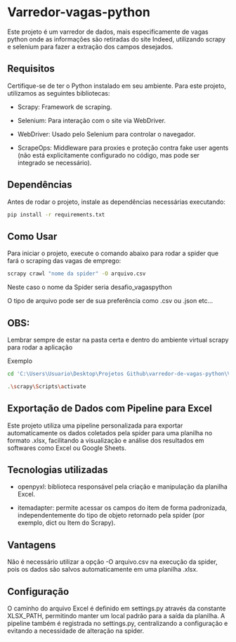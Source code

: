 # Varredor-vagas-python
Este projeto é um varredor de dados, mais especificamente de vagas python onde as informações são retiradas do site Indeed, utilizando scrapy e selenium para fazer a extração dos campos desejados.

## Requisitos

Certifique-se de ter o Python instalado em seu ambiente. Para este projeto, utilizamos as seguintes bibliotecas:

- Scrapy: Framework de scraping.

- Selenium: Para interação com o site via WebDriver.

- WebDriver: Usado pelo Selenium para controlar o navegador.

- ScrapeOps: Middleware para proxies e proteção contra fake user agents (não está explicitamente configurado no código, mas pode ser integrado se necessário).

## Dependências
Antes de rodar o projeto, instale as dependências necessárias executando:

```bash
pip install -r requirements.txt
```

## Como Usar
Para iniciar o projeto, execute o comando abaixo para rodar a spider que fará o scraping das vagas de emprego:

```bash
scrapy crawl "nome da spider" -O arquivo.csv
```
Neste caso o nome da Spider seria desafio_vagaspython

O tipo de arquivo pode ser de sua preferência como .csv ou .json etc...

## OBS:

Lembrar sempre de estar na pasta certa e dentro do ambiente virtual scrapy para rodar a aplicação

Exemplo

```bash
cd 'C:\Users\Usuario\Desktop\Projetos Github\varredor-de-vagas-python\Varredor-vagas-python\projeto-scrapy\varredor_de_sites'

.\scrapy\Scripts\activate
```

## Exportação de Dados com Pipeline para Excel

Este projeto utiliza uma pipeline personalizada para exportar automaticamente os dados coletados pela spider para uma planilha no formato .xlsx, facilitando a visualização e análise dos resultados em softwares como Excel ou Google Sheets.

## Tecnologias utilizadas

- openpyxl: biblioteca responsável pela criação e manipulação da planilha Excel.

- itemadapter: permite acessar os campos do item de forma padronizada, independentemente do tipo de objeto retornado pela spider (por exemplo, dict ou Item do Scrapy).

## Vantagens

Não é necessário utilizar a opção -O arquivo.csv na execução da spider, pois os dados são salvos automaticamente em uma planilha .xlsx.

## Configuração

O caminho do arquivo Excel é definido em settings.py através da constante XLSX_PATH, permitindo manter um local padrão para a saída da planilha. A pipeline também é registrada no settings.py, centralizando a configuração e evitando a necessidade de alteração na spider.